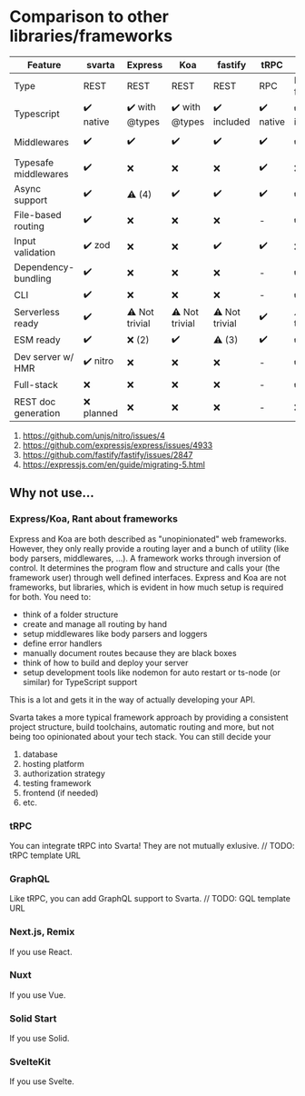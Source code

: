 # Comparison to other libraries/frameworks

| Feature | svarta | Express | Koa | fastify | tRPC | Next.js | nitropack |
|---|---|---|---|---|---|---|---|
| Type | REST | REST | REST | REST | RPC | React framework | REST |
| Typescript | ✔️ native | ✔️ with @types | ✔️ with @types | ✔️ included | ✔️ native | ✔️ included | ✔️ native |
| Middlewares | ✔️ | ✔️ | ✔️ | ✔️ | ✔️ | ✔️ | ⚠️ Simplified |
| Typesafe middlewares | ✔️ | ❌ | ❌ | ❌ | ✔️ | ❌ | ❌ |
| Async support | ✔️ | ⚠️ (4) | ✔️ | ✔️ | ✔️ | ✔️ | ✔️ |
| File-based routing | ✔️ | ❌ | ❌ | ❌ | - | ✔️ | ✔️ |
| Input validation | ✔️ zod | ❌ | ❌ | ✔️ | ✔️ | ❌ | ❌ |
| Dependency-bundling | ✔️ | ❌ | ❌ | ❌ | - | ✔️ | ✔️ |
| CLI | ✔️ | ❌ | ❌ | ❌ | - | ✔️ | ✔️ |
| Serverless ready | ✔️ | ⚠️ Not trivial | ⚠️ Not trivial | ⚠️ Not trivial | ✔️ | ⚠️ Not trivial | ✔️ |
| ESM ready | ✔️ | ❌ (2) | ✔️ | ⚠️ (3) | ✔️ | ✔️ | ✔️ |
| Dev server w/ HMR | ✔️ nitro | ❌ | ❌ | ❌ | - | ✔️ | ✔️ |
| Full-stack | ❌ | ❌ | ❌ | ❌ | - | ✔️ | ❌ |
| REST doc generation | ❌ planned | ❌ | ❌ | ❌ | - | ❌ | ❌ (1) |

1. https://github.com/unjs/nitro/issues/4
2. https://github.com/expressjs/express/issues/4933
3. https://github.com/fastify/fastify/issues/2847
4. https://expressjs.com/en/guide/migrating-5.html

## Why not use...

### Express/Koa, Rant about frameworks

Express and Koa are both described as "unopinionated" web frameworks.
However, they only really provide a routing layer and a bunch of utility (like body parsers, middlewares, ...).
A framework works through inversion of control. It determines the program flow and structure and calls your (the framework user) through well defined interfaces.
Express and Koa are not frameworks, but libraries, which is evident in how much setup is required for both. You need to:

- think of a folder structure
- create and manage all routing by hand
- setup middlewares like body parsers and loggers
- define error handlers
- manually document routes because they are black boxes
- think of how to build and deploy your server
- setup development tools like nodemon for auto restart or ts-node (or similar) for TypeScript support

This is a lot and gets it in the way of actually developing your API.

Svarta takes a more typical framework approach by providing a consistent project structure, build toolchains, automatic routing and more, but not being too opinionated about your tech stack.
You can still decide your

1. database
2. hosting platform
3. authorization strategy
4. testing framework
5. frontend (if needed)
6. etc.

### tRPC

You can integrate tRPC into Svarta! They are not mutually exlusive.
// TODO: tRPC template URL

### GraphQL

Like tRPC, you can add GraphQL support to Svarta.
// TODO: GQL template URL

### Next.js, Remix

If you use React.

### Nuxt

If you use Vue.

### Solid Start

If you use Solid.

### SvelteKit

If you use Svelte.
